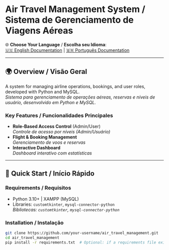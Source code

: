 # Air Travel Management System / Sistema de Gerenciamento de Viagens Aéreas

🌐 **Choose Your Language** / **Escolha seu Idioma**:  
[🇺🇸 English Documentation](README_en_US.md) | [🇧🇷 Português Documentation](README_pt_BR.md)

---

## 🌍 Overview / Visão Geral

A system for managing airline operations, bookings, and user roles, developed with Python and MySQL.  
*Sistema para gerenciamento de operações aéreas, reservas e níveis de usuário, desenvolvido em Python e MySQL.*

### Key Features / Funcionalidades Principales
- **Role-Based Access Control** (Admin/User)  
  *Controle de acesso por níveis (Admin/Usuário)*
- **Flight & Booking Management**  
  *Gerenciamento de voos e reservas*
- **Interactive Dashboard**  
  *Dashboard interativo com estatísticas*

---

## 🚀 Quick Start / Início Rápido

### Requirements / Requisitos
- Python 3.10+ | XAMPP (MySQL)  
- Libraries: `customtkinter`, `mysql-connector-python`  
  *Bibliotecas: `customtkinter`, `mysql-connector-python`*

### Installation / Instalação
```bash
git clone https://github.com/your-username/air_travel_management.git
cd air_travel_management
pip install -r requirements.txt  # Optional: if a requirements file exists
